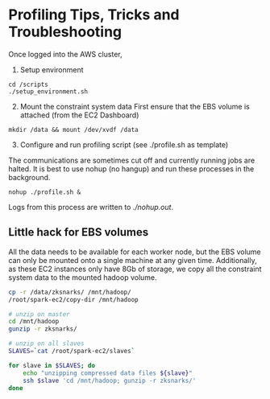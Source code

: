 # Profiling Tips, Tricks and Troubleshooting

Once logged into the AWS cluster,

1. Setup environment

```
cd /scripts
./setup_environment.sh
```



2. Mount the constraint system data
First ensure that the EBS volume is attached (from the EC2 Dashboard)

```
mkdir /data && mount /dev/xvdf /data
```

3. Configure and run profiling script (see ./profile.sh as template)

The communications are sometimes cut off and currently running jobs are halted. It is best to use nohup (no hangup) and run these processes in the background.

```
nohup ./profile.sh &
```
Logs from this process are written to *./nohup.out*.


## Little hack for EBS volumes

All the data needs to be available for each worker node,
but the EBS volume can only be mounted onto a single machine at any given time.
Additionally, as these EC2 instances only have 8Gb of storage,
we copy all the constraint system data to the mounted hadoop volume.

```bash
cp -r /data/zksnarks/ /mnt/hadoop/
/root/spark-ec2/copy-dir /mnt/hadoop

# unzip on master
cd /mnt/hadoop
gunzip -r zksnarks/

# unzip on all slaves
SLAVES=`cat /root/spark-ec2/slaves`

for slave in $SLAVES; do
    echo "unzipping compressed data files ${slave}"
    ssh $slave 'cd /mnt/hadoop; gunzip -r zksnarks/'
done
```

